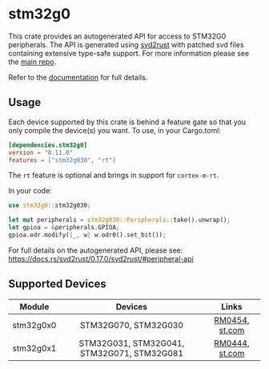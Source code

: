# stm32g0
This crate provides an autogenerated API for access to STM32G0 peripherals.
The API is generated using [svd2rust] with patched svd files containing
extensive type-safe support. For more information please see the [main repo].

Refer to the [documentation] for full details.

[svd2rust]: https://github.com/japaric/svd2rust
[main repo]: https://github.com/stm32-rs/stm32-rs
[documentation]: https://docs.rs/stm32g0/latest/stm32g0/

## Usage
Each device supported by this crate is behind a feature gate so that you only
compile the device(s) you want. To use, in your Cargo.toml:

```toml
[dependencies.stm32g0]
version = "0.11.0"
features = ["stm32g030", "rt"]
```

The `rt` feature is optional and brings in support for `cortex-m-rt`.

In your code:

```rust
use stm32g0::stm32g030;

let mut peripherals = stm32g030::Peripherals::take().unwrap();
let gpioa = &peripherals.GPIOA;
gpioa.odr.modify(|_, w| w.odr0().set_bit());
```

For full details on the autogenerated API, please see:
https://docs.rs/svd2rust/0.17.0/svd2rust/#peripheral-api

## Supported Devices

| Module | Devices | Links |
|:------:|:-------:|:-----:|
| stm32g0x0 | STM32G070, STM32G030 | [RM0454](https://www.st.com/resource/en/reference_manual/dm00463896.pdf), [st.com](https://www.st.com/en/microcontrollers-microprocessors/stm32g0x0-value-line.html) |
| stm32g0x1 | STM32G031, STM32G041, STM32G071, STM32G081 | [RM0444](https://www.st.com/resource/en/reference_manual/dm00371828.pdf), [st.com](https://www.st.com/en/microcontrollers-microprocessors/stm32g0x1.html) |
